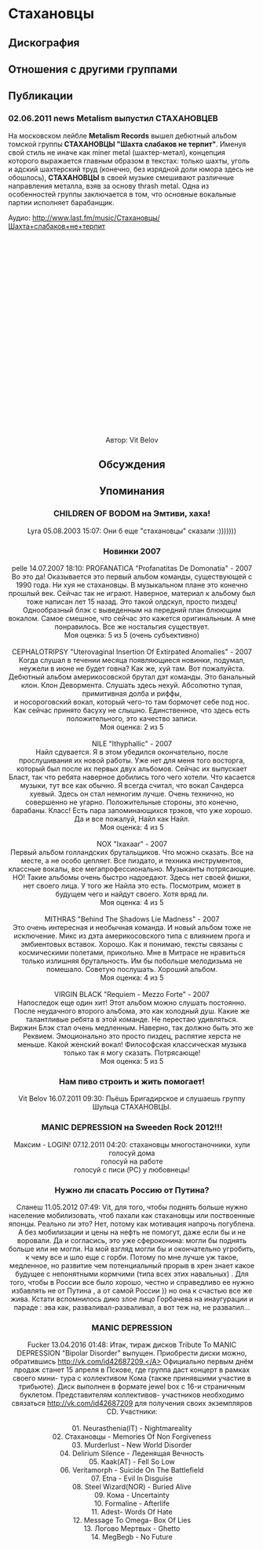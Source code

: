 # Стахановцы



## Дискография


## Отношения с другими группами


## Публикации

### 02.06.2011 news Metalism выпустил СТАХАНОВЦЕВ

<P>На московском лейбле <STRONG>Metalism Records</STRONG> вышел дебютный альбом томской группы<STRONG> СТАХАНОВЦЫ "Шахта слабаков не терпит"</STRONG>. Именуя свой стиль не иначе как miner metal (шахтер-метал), концепция которого выражается главным образом в текстах: только шахты, уголь и адский шахтерский труд (конечно, без изрядной доли юмора здесь не обошлось), <STRONG>СТАХАНОВЦЫ</STRONG> в своей музыке смешивают различные направления металла, взяв за основу thrash metal. Одна из особенностей группы заключается в том, что основные вокальные партии исполняет барабанщик.</P>
<P>Аудио: <A href="http://www.last.fm/music/Стахановцы/Шахта+слабаков+не+терпит">http://www.last.fm/music/Стахановцы/Шахта+слабаков+не+терпит</A></P>
<P><center><object style="height: 390px; width: 640px"><param name="movie" value="http://www.youtube.com/v/40qZWtqxwRQ?version=3"><param name="allowFullScreen" value="true"><param name="allowScriptAccess" value="always"><embed src="http://www.youtube.com/v/40qZWtqxwRQ?version=3" type="application/x-shockwave-flash" allowfullscreen="true" allowScriptAccess="always" width="640" height="390"></object></P>
Автор: Vit Belov


## Обсуждения


## Упоминания

### CHILDREN OF BODOM на Эмтиви, хаха!

Lyra 05.08.2003 15:07:
Они б еще "стахановцы" сказали :)))))))

### Новинки 2007

pelle 14.07.2007 18:10:
PROFANATICA "Profanatitas De Domonatia" - 2007<BR>Во это да! Оказывается это первый альбом команды, существующей с 1990 года. Ни хуя не стахановцы. В музыкальном плане это конечно прошлый век. Сейчас так не играют. Наверное, материал к альбому был тоже написан лет 15 назад. Это такой олдскул, просто пиздец! Однообразный блэк с выведенным на передний план блюющим вокалом. Самое смешное, что сейчас это кажется оригинальным. А мне понравилось. Все же ностальгия существует.<BR>Моя оценка: 5 из 5 (очень субъективно)<BR><BR>CEPHALOTRIPSY "Uterovaginal Insertion Of Extirpated Anomalies" - 2007<BR>Когда слушал в течении месяца появляющиеся новинки, подумал, неужели в июне не будет говна? Как же, хуй там. Вот пожалуйста. <BR>Дебютный альбом америкосовской брутал дэт команды. Это банальный клон. Клон Девормента. Слушать здесь нехуй. Абсолютно тупая, примитивная долба и риффы, <BR>и носороговский вокал, который чего-то там бормочет себе под нос. Как сейчас принято басуху не слышно. Единственное, что здесь есть положительного, это качество записи.<BR>Моя оценка: 2 из 5<BR><BR>NILE "Ithyphallic" - 2007<BR>Найл сдувается. Я в этом убедился окончательно, после прослушивания их новой работы. Уже нет для меня того восторга, который был после их первых двух альбомов. Сейчас их выпускает Бласт, так что ребята наверное добились того чего хотели. Что касается музыки, тут все как обычно. Я всегда считал, что вокал Сандерса хуевый. Здесь он стал немногим лучше. Очень технично, но совершенно не угарно. Положительные стороны, это конечно, барабаны. Класс! Есть пара запоминающихся трэков, что уже хорошо. Да и все пожалуй, Найл как Найл.<BR>Моя оценка: 4 из 5<BR><BR>NOX "Ixaxaar" - 2007<BR>Первый альбом голландских брутальщиков. Что можно сказать. Все на месте, а не особо цепляет. Все пиздато, и техника инструментов, классные вокалы, все мегапрофессионально. Музыканты потрясающие. НО! Такие альбомы очень быстро надоедают. Здесь нет своей фишки, нет своего лица. У того же Найла это есть. Посмотрим, может в будущем чего и найдут своего. Хотя вряд ли.<BR>Моя оценка: 4 из 5<BR><BR>MITHRAS "Behind The Shadows Lie Madness" - 2007<BR>Это очень интересная и необычная команда. И новый альбом тоже не исключение. Микс из дэта америкосовского типа с влиянием прога и эмбиентовых вставок. Хорошо. Как я понимаю, тексты связаны с космическими полетами, прикольно. Мне в Митрасе не нравиться только излишняя брутальность. Им бы побольше мелодизьма не помешало. Советую послушать. Хороший альбом.<BR>Моя оценка: 4 из 5<BR><BR>VIRGIN BLACK "Requiem - Mezzo Forte" - 2007<BR>Напоследок еще один хит! Этот альбом можно слушать постоянно. После неудачного второго альбома, это как холодный душ.  Какие же талантливые ребята в этой команде. Не перестаю удивляться. <BR>Виржин Блэк стал очень медленным. Наверно, так должно быть это же Реквием. Эмоционально это просто пиздец, распятие херста не меньше. Какой женский вокал! Философская классическая музыка только так я могу сказать. Потрясающе!<BR>Моя оценка: 5 из 5<BR>

### Нам пиво строить и жить помогает!

Vit Belov 16.07.2011 09:30:
Пьёшь Бригадирское и слушаешь группу Шульца СТАХАНОВЦЫ.

### MANIC DEPRESSION на Sweeden Rock 2012!!!

Максим - LOGIN! 07.12.2011 04:20:
стахановцы многостаночники, хули<BR>голосуй дома<BR>голосуй на работе<BR>голосуй с писи (PC) у любовнецы!<BR>

### Нужно ли спасать Россию от Путина?

Сланеш 11.05.2012 07:49:
Vit, для того, чтобы поднять больше нужно население мобилизовать, чтоб пахали как стахановцы или поствоенные японцы. Реально ли это? Нет, потому как мотивация напрочь погублена. А без мобилизации и цены на нефть не помогут, даже если бы и не воровали. Да и согласись, это уже сфероконина: могли бы поднять больше или не могли. На мой взгляд могли бы и окончательно угробить, к чему все и шло еще с горби. Потому по мне лучше уж такое, медленное, но развитие чем потенциальный прорыв в хрен знает какое будущее с непонятными кормчими (типа всех этих навальных) . Для того, чтобы в России все было хорошо, честно и справедливо ее нужно избавлять не от Путина , а от самой России )) но она к счастью все же жива. Кстати вспомнилось дико злое лицо Горбачева на инаугурации и параде : эва как, разваливал-разваливал, а вот теж на, не развалил...

### MANIC DEPRESSION

Fucker 13.04.2016 01:48:
Итак, тираж дисков Tribute To MANIC DEPRESSION "Bipolar Disorder" выпущен. Приобрести диски можно, обратившись <A HREF="http://vk.com/id42687209." TARGET="_blank">http://vk.com/id42687209.</A> Официально первым днём продаж станет 15 апреля в Пскове, где группа даст концерт в рамках своего мини- тура с коллективом Кома (также принявшими участие в трибьюте). Диск выполнен в формате jewel box с 16-и страничным буклетом. Представителям коллективов- участников необходимо связаться <A HREF="http://vk.com/id42687209" TARGET="_blank">http://vk.com/id42687209</A> для получения своих экземпляров CD. Участники:<BR><BR>01. Neurasthenia(IT) - Nightmareality<BR>02. Стахановцы - Memories Of Non Forgiveness<BR>03. Murderlust - New World Disorder<BR>04. Delirium Silence - Леденящая Вечность <BR>05. Kaak(AT) - Fell So Low<BR>06. Veritamorph - Suicide On The Battlefield <BR>07. Etna - Evil In Disguise <BR>08. Steel Wizard(NOR) - Buried Alive <BR>09. Кома - Uncertainty<BR>10. Formaline - Afterlife <BR>11. Аdest- Words Of Hate<BR>12. Message To Omega- Box Of Lies<BR>13. Логово Мертвых - Ghetto<BR>14. MegBegb - No Future

